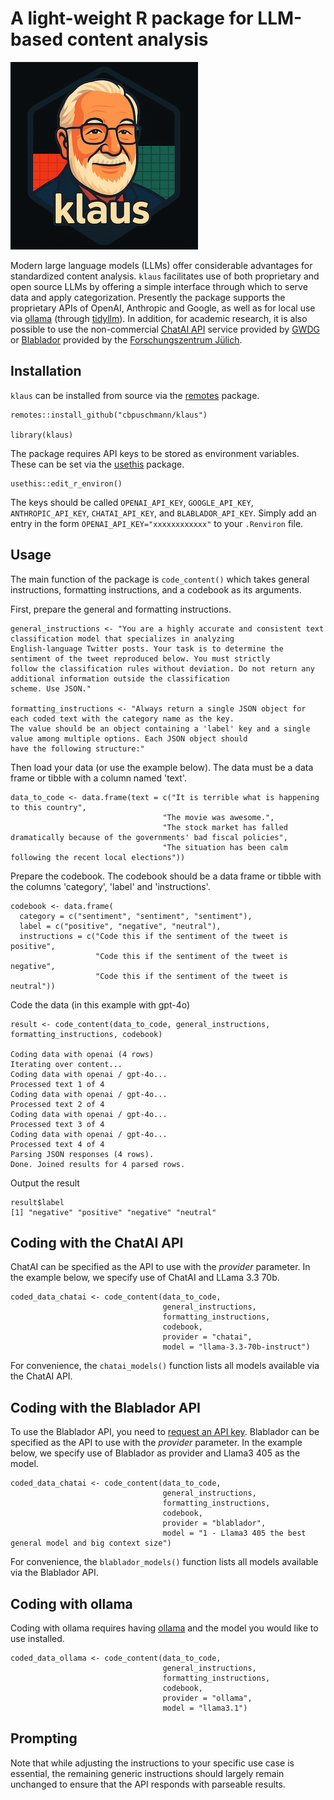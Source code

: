 # A light-weight R package for LLM-based content analysis

![klaus](logo.png?raw=true "klaus")

Modern large language models (LLMs) offer considerable advantages for standardized content analysis. `klaus` facilitates use of both proprietary and open source LLMs by offering a simple interface through which to serve data and apply categorization. Presently the package supports the proprietary APIs of OpenAI, Anthropic and Google, as well as for local use via [ollama](https://ollama.com/) (through [tidyllm](https://cran.r-project.org/package=tidyllm)). In addition, for academic research, it is also possible to use the non-commercial [ChatAI API](https://docs.hpc.gwdg.de/services/saia/index.html) service provided by [GWDG](https://gwdg.de/en/) or [Blablador](https://helmholtz.cloud/services/?serviceID=d7d5c597-a2f6-4bd1-b71e-4d6499d98570&sortByAttribute=userCount) provided by the [Forschungszentrum Jülich](https://www.fz-juelich.de/en). 

## Installation

`klaus` can be installed from source via the [remotes](https://cran.r-project.org/package=remotes) package.

    remotes::install_github("cbpuschmann/klaus")
    
    library(klaus)
  
The package requires API keys to be stored as environment variables. These can be set via the [usethis](https://cran.r-project.org/package=usethis) package.

    usethis::edit_r_environ()
    
The keys should be called `OPENAI_API_KEY`, `GOOGLE_API_KEY`, `ANTHROPIC_API_KEY`, `CHATAI_API_KEY`, and `BLABLADOR_API_KEY`. Simply add an 
entry in the form `OPENAI_API_KEY="xxxxxxxxxxxx"` to your `.Renviron` file. 

## Usage

The main function of the package is `code_content()` which takes general instructions, formatting instructions, and a codebook as its arguments.

First, prepare the general and formatting instructions.
      
    general_instructions <- "You are a highly accurate and consistent text classification model that specializes in analyzing 
    English-language Twitter posts. Your task is to determine the sentiment of the tweet reproduced below. You must strictly 
    follow the classification rules without deviation. Do not return any additional information outside the classification 
    scheme. Use JSON."
  
    formatting_instructions <- "Always return a single JSON object for each coded text with the category name as the key. 
    The value should be an object containing a 'label' key and a single value among multiple options. Each JSON object should 
    have the following structure:"
  
Then load your data (or use the example below). The data must be a data frame or tibble with a column named 'text'.

    data_to_code <- data.frame(text = c("It is terrible what is happening to this country", 
                                      "The movie was awesome.", 
                                      "The stock market has falled dramatically because of the governments' bad fiscal policies", 
                                      "The situation has been calm following the recent local elections"))
  
Prepare the codebook. The codebook should be a data frame or tibble with the columns 'category', 'label' and 'instructions'. 

    codebook <- data.frame(
      category = c("sentiment", "sentiment", "sentiment"), 
      label = c("positive", "negative", "neutral"), 
      instructions = c("Code this if the sentiment of the tweet is positive", 
                       "Code this if the sentiment of the tweet is negative", 
                       "Code this if the sentiment of the tweet is neutral"))
  
Code the data (in this example with gpt-4o)

    result <- code_content(data_to_code, general_instructions, formatting_instructions, codebook)
    
    Coding data with openai (4 rows)
    Iterating over content...
    Coding data with openai / gpt-4o...
    Processed text 1 of 4
    Coding data with openai / gpt-4o...
    Processed text 2 of 4
    Coding data with openai / gpt-4o...
    Processed text 3 of 4
    Coding data with openai / gpt-4o...
    Processed text 4 of 4
    Parsing JSON responses (4 rows).
    Done. Joined results for 4 parsed rows.

Output the result

    result$label
    [1] "negative" "positive" "negative" "neutral" 

## Coding with the ChatAI API

ChatAI can be specified as the API to use with the *provider* parameter. In the example below, we specify use of ChatAI and LLama 3.3 70b.

    coded_data_chatai <- code_content(data_to_code, 
                                      general_instructions, 
                                      formatting_instructions, 
                                      codebook, 
                                      provider = "chatai", 
                                      model = "llama-3.3-70b-instruct")

For convenience, the `chatai_models()` function lists all models available via the ChatAI API.

## Coding with the Blablador API

To use the Blablador API, you need to [request an API key](https://sdlaml.pages.jsc.fz-juelich.de/ai/guides/blablador_api_access/). Blablador can be specified as the API to use with the *provider* parameter. In the example below, we specify use of Blablador as provider and Llama3 405 as the model.

    coded_data_chatai <- code_content(data_to_code, 
                                      general_instructions, 
                                      formatting_instructions, 
                                      codebook, 
                                      provider = "blablador", 
                                      model = "1 - Llama3 405 the best general model and big context size")

For convenience, the `blablador_models()` function lists all models available via the Blablador API.

## Coding with ollama

Coding with ollama requires having [ollama](https://ollama.com/) and the model you would like to use installed. 

    coded_data_ollama <- code_content(data_to_code, 
                                      general_instructions, 
                                      formatting_instructions, 
                                      codebook, 
                                      provider = "ollama",
                                      model = "llama3.1")



## Prompting

Note that while adjusting the instructions to your specific use case is essential, the remaining generic instructions should largely remain unchanged to ensure that the API responds with parseable results.
